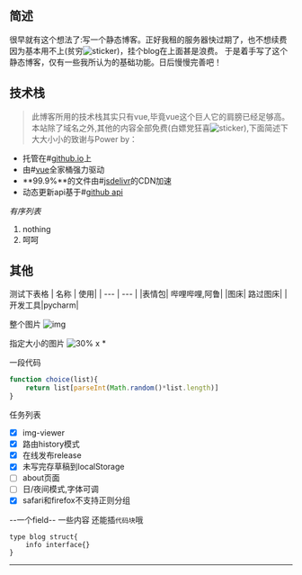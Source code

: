 ## 简述

很早就有这个想法了:写一个静态博客。正好我租的服务器快过期了，也不想续费因为基本用不上(贫穷![sticker](https://cdn.jsdelivr.net/gh/yunyuyuan/yunyuyuan.github.io@latest/dynamic/sticker/yellow-face/27.png?ran=1603380419730))，挂个blog在上面甚是浪费。
于是着手写了这个静态博客，仅有一些我所认为的基础功能。日后慢慢完善吧！

## 技术栈

> 此博客所用的技术栈其实只有vue,毕竟vue这个巨人它的肩膀已经足够高。
> 本站除了域名之外,其他的内容全部免费(白嫖党狂喜![sticker](https://cdn.jsdelivr.net/gh/yunyuyuan/yunyuyuan.github.io@latest/dynamic/sticker/aru/55.png?ran=1603380419730)),下面简述下大大小小的致谢与Power by：

* 托管在#[github.io](https://github.io)上
* 由#[vue](https://vuejs.org)全家桶强力驱动
* **99.9%**的文件由#[jsdelivr](https://www.jsdelivr.com/)的CDN加速
* 动态更新api基于#[github api](https://developer.github.com/)

*有序列表*
1. nothing
2. 呵呵

## 其他

测试下表格
| 名称 | 使用|
| --- | --- |
|表情包| 哔哩哔哩,阿鲁|
|图床| 路过图床|
|开发工具|pycharm|

整个图片
![img](https://s2.ax1x.com/2020/01/28/1KcLeU.png)

指定大小的图片
![30% x *](https://s2.ax1x.com/2020/01/28/1KcLeU.png)

一段代码
```javascript
function choice(list){
	return list[parseInt(Math.random()*list.length)]
}
```

任务列表
- [x] img-viewer
- [x] 路由history模式
- [x] 在线发布release
- [x] 未写完存草稿到localStorage
- [ ] about页面
- [ ] 日/夜间模式,字体可调
- [x] safari和firefox不支持正则分组

--一个field--
一些内容
还能插`代码块`哦
```golang
type blog struct{
	info interface{}
}
```
-- --